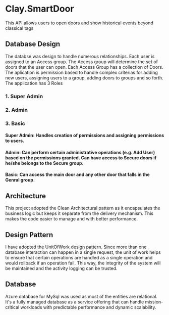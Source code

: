 # Clay.SmartDoor
This API allows users to open doors and show historical events beyond classical tags

## Database Design
The databse was design to handle numerous relationships. Each user is assigned to an Access group. The Access group will determine the set of doors that the user can open. Each Access Group has a collection of Doors. 
The aplication is permission based to handle complex criterias for adding new users, assigning users to a group, adding doors to groups and so forth.
The application has 3 Roles
### 1. Super Admin
### 2. Admin
### 3. Basic

#### Super Admin: Handles creation of permissions and assigning permissions to users. 
#### Admin: Can perform certain administrative operations (e.g. Add User) based on the permissions granted. Can have access to Secure doors if he/she belongs to the Secure group.
#### Basic: Can access the main door and any other door that falls in the Genral group.


## Architecture
This project adopted the Clean Architectural pattern as it encapsulates the business logic but keeps it separate from the delivery mechanism. This makes the code easier to manage and with better performance.

## Design Pattern
I have adopted the UnitOfWork design pattern. Since more than one database interaction can happen in a single request, the unit of work helps to ensure
that certain operations are handled as a single operation and would rollback if an operation fail. This way, the integrity of the system will be maintained and the activity logging can be trusted.

## Database
Azure database for MySql was used as most of the entities are relational. It's a fully managed database as a service offering that can handle mission-critical workloads with predictable performance and dynamic scalability.

